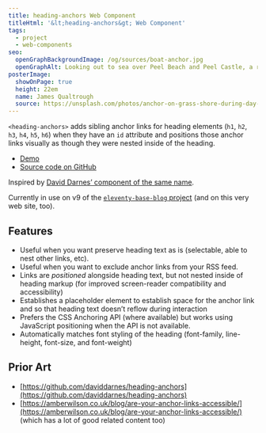 ```yaml
---
title: heading-anchors Web Component
titleHtml: '&lt;heading-anchors&gt; Web Component'
tags:
  - project
  - web-components
seo:
  openGraphBackgroundImage: /og/sources/boat-anchor.jpg
  openGraphAlt: Looking out to sea over Peel Beach and Peel Castle, a rusted boat anchor sits on grass
posterImage:
  showOnPage: true
  height: 22em
  name: James Qualtrough
  source: https://unsplash.com/photos/anchor-on-grass-shore-during-day-fXzcEptNAmQ
---
```

`<heading-anchors>` adds sibling anchor links for heading elements (`h1`, `h2`, `h3`, `h4`, `h5`, `h6`) when they have an `id` attribute and positions those anchor links visually as though they were nested inside of the heading.

* [Demo](https://zachleat.github.io/heading-anchors/demo.html)
* [Source code on GitHub](https://github.com/zachleat/heading-anchors)

Inspired by [David Darnes’ component of the same name](https://github.com/daviddarnes/heading-anchors).

Currently in use on v9 of the [`eleventy-base-blog` project](https://github.com/11ty/eleventy-base-blog) (and on this very web site, too).

## Features

* Useful when you want preserve heading text as is (selectable, able to nest other links, etc).
* Useful when you want to exclude anchor links from your RSS feed.
* Links are _positioned_ alongside heading text, but not nested inside of heading markup (for improved screen-reader compatibility and accessibility)
* Establishes a placeholder element to establish space for the anchor link and so that heading text doesn’t reflow during interaction
* Prefers the CSS Anchoring API (where available) but works using JavaScript positioning when the API is not available.
* Automatically matches font styling of the heading (font-family, line-height, font-size, and font-weight)

## Prior Art

* [https://github.com/daviddarnes/heading-anchors](https://github.com/daviddarnes/heading-anchors)
* [https://amberwilson.co.uk/blog/are-your-anchor-links-accessible/](https://amberwilson.co.uk/blog/are-your-anchor-links-accessible/) (which has a lot of good related content too)